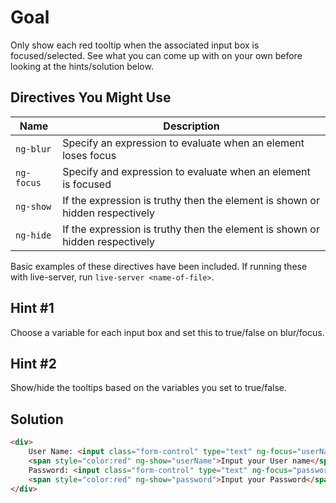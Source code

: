 # Goal
Only show each red tooltip when the associated input box is focused/selected. See what you can come up with on your own before looking at the hints/solution below.

## Directives You Might Use
| Name | Description |
| ---- | ----------- |
|`ng-blur`| Specify an expression to evaluate when an element loses focus |
|`ng-focus`| Specify and expression to evaluate when an element is focused |
|`ng-show`| If the expression is truthy then the element is shown or hidden respectively |
|`ng-hide`| If the expression is truthy then the element is shown or hidden respectively |

Basic examples of these directives have been included. If running these with live-server, run `live-server <name-of-file>`.

## Hint #1
Choose a variable for each input box and set this to true/false on blur/focus. 

## Hint #2
Show/hide the tooltips based on the variables you set to true/false. 

## Solution
```html
<div>
    User Name: <input class="form-control" type="text" ng-focus="userName=true" ng-blur="userName=false">
    <span style="color:red" ng-show="userName">Input your User name</span><br />
    Password: <input class="form-control" type="text" ng-focus="password=true" ng-blur="password=false">
    <span style="color:red" ng-show="password">Input your Password</span>
</div>
```

